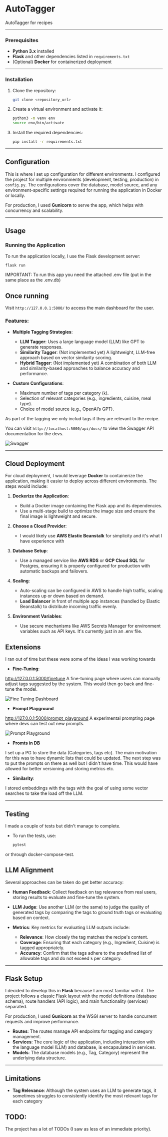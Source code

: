 # AutoTagger

AutoTagger for recipes

---

### Prerequisites
- **Python 3.x** installed
- **Flask** and other dependencies listed in `requirements.txt`
- (Optional) **Docker** for containerized deployment

---

### Installation

1. Clone the repository:
    ```bash
    git clone <repository_url>
    ```

2. Create a virtual environment and activate it:
    ```bash
    python3 -m venv env
    source env/bin/activate
    ```

3. Install the required dependencies:
    ```bash
    pip install -r requirements.txt
    ```

---

## Configuration

This is where I set up configuration for different environments. I configured the project for multiple environments (development, testing, production) in `config.py`. The configurations cover the database, model source, and any environment-specific settings required for running the application in Docker or locally.

For production, I used **Gunicorn** to serve the app, which helps with concurrency and scalability.

---

## Usage

### Running the Application

To run the application locally, I use the Flask development server:

```bash
flask run
```

IMPORTANT: To run this app you need the attached .env file (put in the same place as the .env.db)

## Once running

Visit `http://127.0.0.1:5000/` to access the main dashboard for the user.

### Features:

- **Multiple Tagging Strategies**:
  - **LLM Tagger**: Uses a large language model (LLM) like GPT to generate responses.
  - **Similarity Tagger**: (Not implemented yet) A lightweight, LLM-free approach based on vector similarity scoring.
  - **Hybrid Tagger**: (Not implemented yet) A combination of both LLM and similarity-based approaches to balance accuracy and performance.

- **Custom Configurations**:
  - Maximum number of tags per category (`k`).
  - Selection of relevant categories (e.g., ingredients, cuisine, meal type).
  - Choice of model source (e.g., OpenAI’s GPT).

As part of the tagging we only includ tags if they are relevant to the recipe. 

You can visit `http://localhost:5000/api/docs/` to view the Swagger API documentation for the devs. 

![Swagger](./service/app/static/images/swagger.png)

---

## Cloud Deployment

For cloud deployment, I would leverage **Docker** to containerize the application, making it easier to deploy across different environments. The steps would include:

1. **Dockerize the Application**: 
    - Build a Docker image containing the Flask app and its dependencies.
    - Use a multi-stage build to optimize the image size and ensure the final image is lightweight and secure.

2. **Choose a Cloud Provider**: 
    - I would likely use **AWS Elastic Beanstalk** for simplicity  and it's what I have experience with

3. **Database Setup**:
    - Use a managed service like **AWS RDS** or **GCP Cloud SQL** for Postgres, ensuring it is properly configured for production with automatic backups and failovers.

4. **Scaling**:
    - Auto-scaling can be configured in AWS to handle high traffic, scaling instances up or down based on demand.
    - **Load Balancer** in front of multiple app instances (handled by Elastic Beanstalk) to distribute incoming traffic evenly.

5. **Environment Variables**: 
    - Use secure mechanisms like AWS Secrets Manager for environment variables such as API keys. It's currently just in an .env file. 

## Extensions 

I ran out of time but these were some of the ideas I was working towards
  
- **Fine-Tuning**: 

http://127.0.0.1:5000/finetune A fine-tuning page where users can manually adjust tags suggested by the system. This would then go back and fine-tune the model.

![Fine Tuning Dashboard](./service/app/static/images/finetune.png)

- **Prompt Playground**

http://127.0.0.1:5000/prompt_playground A experimental prompting page where devs can test out new prompts.

![Prompt Playground](./service/app/static/images/prompt_playgournd.png)

- **Promts in DB**

I set up a PG to store the data (Categories, tags etc). The main motivation for this was to have dynamic lists that could be updated. The next step was to put the prompts on there as well but I didn't have time. This would have allowed for better versioning and storing metrics etc.

- **Similarity**: 

I stored embeddings with the tags with the goal of using some vector searches to take the load off the LLM. 

---

## Testing

I made a couple of tests but didn't manage to complete.

- To run the tests, use:
    ```bash
    pytest
    ```

or through docker-compose-test. 

## LLM Alignment 

Several approaches can be taken do get better accuracy:
  
- **Human Feedback**: Collect feedback on tag relevance from real users, storing results to evaluate and fine-tune the system.
      
- **LLM Judge**: Use another LLM (or the same) to judge the quality of generated tags by comparing the tags to ground truth tags or evaluating based on context.
      
- **Metrics**: Key metrics for evaluating LLM outputs include:
    - **Relevance**: How closely the tag matches the recipe's content.
    - **Coverage**: Ensuring that each category (e.g., Ingredient, Cuisine) is tagged appropriately.
    - **Accuracy**: Confirm that the tags adhere to the predefined list of allowable tags and do not exceed `k` per category.


---
## Flask Setup

I decided to develop this in **Flask** because I am most familiar with it. The project follows a classic Flask layout with the model definitions (database schema), route handlers (API logic), and main functionality (services) separated.

For production, I used **Gunicorn** as the WSGI server to handle concurrent requests and improve performance.

- **Routes**: The routes manage API endpoints for tagging and category management.
- **Services**: The core logic of the application, including interaction with the language model (LLM) and database, is encapsulated in services.
- **Models**: The database models (e.g., Tag, Category) represent the underlying data structure.

---


## Limitations

- **Tag Relevance**: Although the system uses an LLM to generate tags, it sometimes struggles to consistently identify the most relevant tags for each category

## TODO: 

The project has a lot of TODOs (I saw as less of an immediate priority).
